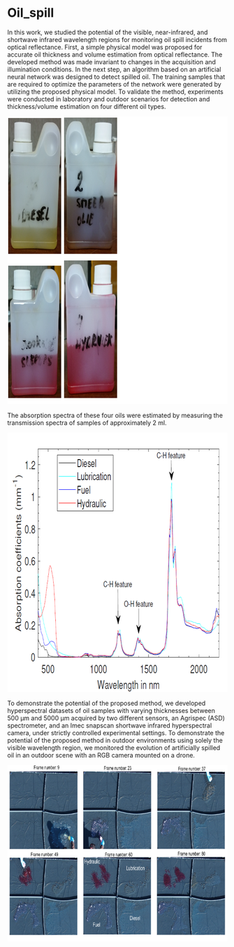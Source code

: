 # Oil_spill
In this work, we studied the potential of the visible, near-infrared, and shortwave infrared wavelength regions for monitoring oil spill incidents from optical reflectance. First, a simple physical model was proposed for accurate oil thickness and volume estimation from optical reflectance. The developed method was made invariant to changes in the acquisition and illumination conditions. In the next step, an algorithm based on an artificial neural network was designed to detect spilled oil. The training samples that are required to optimize the parameters of the network were generated by utilizing the proposed physical model. To validate the method, experiments were conducted in laboratory and outdoor scenarios for detection and thickness/volume estimation on four different oil types. 

<p align="center">
  <img width="976" height="659" src="Oils.png">
</p>

The absorption spectra of these four oils were estimated by measuring the transmission spectra of samples of approximately 2 ml. 

<p align="center">
  <img width="756" height="594" src="Absorption_spectra.png">
</p>

To demonstrate the potential of the proposed method, we developed hyperspectral datasets of oil samples with varying thicknesses between 500 μm and 5000 μm acquired by two different sensors, an Agrispec (ASD) spectrometer, and an Imec snapscan shortwave infrared hyperspectral camera, under strictly controlled experimental settings. To demonstrate the potential of the proposed method in outdoor environments using solely the visible wavelength region, we monitored the evolution of artificially spilled oil in an outdoor scene with an RGB camera mounted on a drone.

<p align="center">
  <img width="792" height="404" src="RGB_outdoor.png">
</p>

